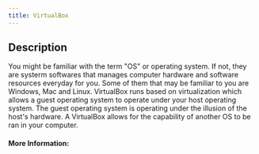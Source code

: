 ```yaml
---
title: VirtualBox
---
```

## Description

<!-- The article goes here, in GitHub-flavored Markdown. Feel free to add YouTube videos, images, and CodePen/JSBin embeds  -->

You might be familiar with the term "OS" or operating system. If not, they are systerm softwares that manages computer hardware and software resources everyday for you. Some of them that may be familiar to you are Windows, Mac and Linux. VirtualBox runs based on virtualization which allows a guest operating system to operate under your host operating system. The guest operating system is operating under the illusion of the host's hardware. A VirtualBox allows for the capability of another OS to be ran in your computer.


#### More Information:
<!-- Please add any articles you think might be helpful to read before writing the article -->
